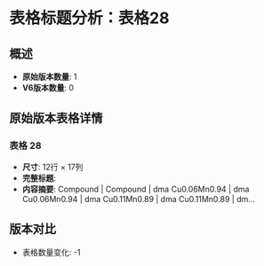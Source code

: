 # 表格标题分析：表格28

## 概述
- **原始版本数量**: 1
- **V6版本数量**: 0

## 原始版本表格详情

### 表格 28
- **尺寸**: 12行 × 17列
- **完整标题**: 
- **内容摘要**: Compound | Compound | dma
Cu0.06Mn0.94 | dma
Cu0.06Mn0.94 | dma
Cu0.11Mn0.89 | dma
Cu0.11Mn0.89 | dm...

## 版本对比

- 表格数量变化: -1